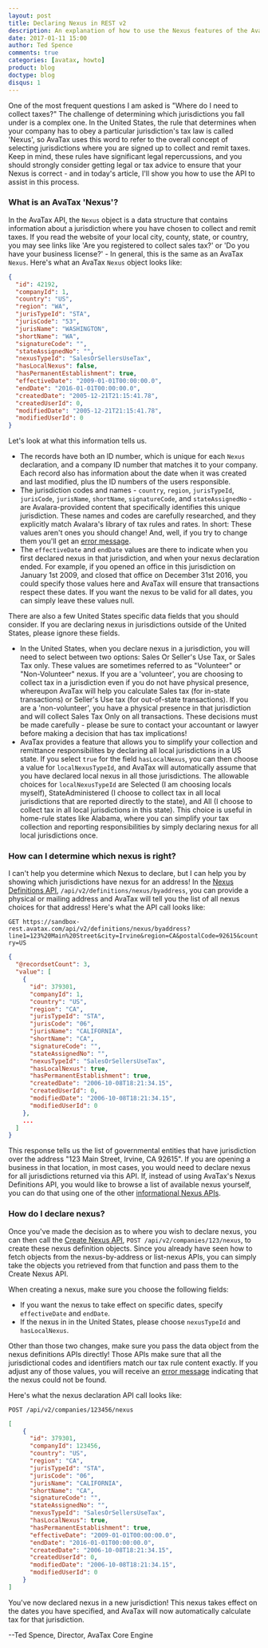 ```yaml
---
layout: post
title: Declaring Nexus in REST v2
description: An explanation of how to use the Nexus features of the AvaTax REST v2 API.
date: 2017-01-11 15:00
author: Ted Spence
comments: true
categories: [avatax, howto]
product: blog
doctype: blog
disqus: 1
---
```


One of the most frequent questions I am asked is "Where do I need to collect taxes?"  The challenge of determining which jurisdictions you fall under is a complex one.  In the United States, the rule that determines when your company has to obey a particular jurisdiction's tax law is called 'Nexus', so AvaTax uses this word to refer to the overall concept of selecting jurisdictions where you are signed up to collect and remit taxes.  Keep in mind, these rules have significant legal repercussions, and you should strongly consider getting legal or tax advice to ensure that your Nexus is correct - and in today's article, I'll show you how to use the API to assist in this process.

<h3>What is an AvaTax 'Nexus'?</h3>

In the AvaTax API, the `Nexus` object is a data structure that contains information about a jurisdiction where you have chosen to collect and remit taxes.  If you read the website of your local city, county, state, or country, you may see links like 'Are you registered to collect sales tax?' or 'Do you have your business license?' - In general, this is the same as an AvaTax `Nexus`.  Here's what an AvaTax `Nexus` object looks like:

```json
{
  "id": 42192,
  "companyId": 1,
  "country": "US",
  "region": "WA",
  "jurisTypeId": "STA",
  "jurisCode": "53",
  "jurisName": "WASHINGTON",
  "shortName": "WA",
  "signatureCode": "",
  "stateAssignedNo": "",
  "nexusTypeId": "SalesOrSellersUseTax",
  "hasLocalNexus": false,
  "hasPermanentEstablishment": true,
  "effectiveDate": "2009-01-01T00:00:00.0",
  "endDate": "2016-01-01T00:00:00.0",
  "createdDate": "2005-12-21T21:15:41.78",
  "createdUserId": 0,
  "modifiedDate": "2005-12-21T21:15:41.78",
  "modifiedUserId": 0
}
```

Let's look at what this information tells us.

<ul class="normal">
    <li>The records have both an ID number, which is unique for each <code class="highlight-rouge">Nexus</code> declaration, and a company ID number that matches it to your company.  Each record also has information about the date when it was created and last modified, plus the ID numbers of the users responsible.</li>
    <li>The jurisdiction codes and names - <code class="highlight-rouge">country</code>, <code class="highlight-rouge">region</code>, <code class="highlight-rouge">jurisTypeId</code>, <code class="highlight-rouge">jurisCode</code>, <code class="highlight-rouge">jurisName</code>, <code class="highlight-rouge">shortName</code>, <code class="highlight-rouge">signatureCode</code>, and <code class="highlight-rouge">stateAssignedNo</code> - are Avalara-provided content that specifically identifies this unique jurisdiction.  These names and codes are carefully researched, and they explicitly match Avalara's library of tax rules and rates.  In short: These values aren't ones you should change!  And, well, if you try to change them you'll get an <a href="http://developer.avalara.com/avatax/errors/UnknownNexusError/">error message</a>.</li>
    <li>The <code class="highlight-rouge">effectiveDate</code> and <code class="highlight-rouge">endDate</code> values are there to indicate when you first declared nexus in that jurisdiction, and when your nexus declaration ended.  For example, if you opened an office in this jurisdiction on January 1st 2009, and closed that office on December 31st 2016, you could specify those values here and AvaTax will ensure that transactions respect these dates.  If you want the nexus to be valid for all dates, you can simply leave these values null.</li>
</ul>

There are also a few United States specific data fields that you should consider.  If you are declaring nexus in jurisdictions outside of the United States, please ignore these fields.

<ul class="normal">
    <li>In the United States, when you declare nexus in a jurisdiction, you will need to select between two options: Sales Or Seller's Use Tax, or Sales Tax only.  These values are sometimes referred to as "Volunteer" or "Non-Volunteer" nexus.  If you are a 'volunteer', you are choosing to collect tax in a jurisdiction even if you do not have physical presence, whereupon AvaTax will help you calculate Sales tax (for in-state transactions) or Seller's Use tax (for out-of-state transactions).  If you are a 'non-volunteer', you have a physical presence in that jurisdiction and will collect Sales Tax Only on all transactions.  These decisions must be made carefully - please be sure to contact your accountant or lawyer before making a decision that has tax implications!</li>
    <li>AvaTax provides a feature that allows you to simplify your collection and remittance responsibilites by declaring all local jurisdictions in a US state.  If you select <code class="highlight-rouge">true</code> for the field <code class="highlight-rouge">hasLocalNexus</code>, you can then choose a value for <code class="highlight-rouge">localNexusTypeId</code>, and AvaTax will automatically assume that you have declared local nexus in all those jurisdictions.  The allowable choices for <code class="highlight-rouge">localNexusTypeId</code> are Selected (I am choosing locals myself), StateAdministered (I choose to collect tax in all local jurisdictions that are reported directly to the state), and All (I choose to collect tax in all local jurisdictions in this state).  This choice is useful in home-rule states like Alabama, where you can simplify your tax collection and reporting responsibilities by simply declaring nexus for all local jurisdictions once.</li>
</ul>

<h3>How can I determine which nexus is right?</h3>

I can't help you determine which Nexus to declare, but I can help you by showing which jurisdictions have nexus for an address!  In the <a href="https://sandbox-rest.avatax.com/swagger/ui/index.html#!/Definitions/ListNexusByAddress">Nexus Definitions API</a>, `/api/v2/definitions/nexus/byaddress`, you can provide a physical or mailing address and AvaTax will tell you the list of all nexus choices for that address!  Here's what the API call looks like:

`GET https://sandbox-rest.avatax.com/api/v2/definitions/nexus/byaddress?line1=123%20Main%20Street&city=Irvine&region=CA&postalCode=92615&country=US`

```json
{
  "@recordsetCount": 3,
  "value": [
    {
      "id": 379301,
      "companyId": 1,
      "country": "US",
      "region": "CA",
      "jurisTypeId": "STA",
      "jurisCode": "06",
      "jurisName": "CALIFORNIA",
      "shortName": "CA",
      "signatureCode": "",
      "stateAssignedNo": "",
      "nexusTypeId": "SalesOrSellersUseTax",
      "hasLocalNexus": true,
      "hasPermanentEstablishment": true,
      "createdDate": "2006-10-08T18:21:34.15",
      "createdUserId": 0,
      "modifiedDate": "2006-10-08T18:21:34.15",
      "modifiedUserId": 0
    },
    ...
  ]
}
```

This response tells us the list of governmental entities that have jurisdiction over the address "123 Main Street, Irvine, CA 92615".  If you are opening a business in that location, in most cases, you would need to declare nexus for all jurisdictions returned via this API.  If, instead of using AvaTax's Nexus Definitions API, you would like to browse a list of available nexus yourself, you can do that using one of the other <a href="https://sandbox-rest.avatax.com/swagger/ui/index.html#/Definitions">informational Nexus APIs</a>.

<h3>How do I declare nexus?</h3>

Once you've made the decision as to where you wish to declare nexus, you can then call the <a href="https://sandbox-rest.avatax.com/swagger/ui/index.html#!/Nexus/CreateNexus">Create Nexus API</a>, `POST /api/v2/companies/123/nexus`, to create these nexus definition objects.  Since you already have seen how to fetch objects from the nexus-by-address or list-nexus APIs, you can simply take the objects you retrieved from that function and pass them to the Create Nexus API.

When creating a nexus, make sure you choose the following fields:

<ul class="normal">
    <li>If you want the nexus to take effect on specific dates, specify <code class="highlight-rouge">effectiveDate</code> and <code class="highlight-rouge">endDate</code>.</li>
    <li>If the nexus in in the United States, please choose <code class="highlight-rouge">nexusTypeId</code> and <code class="highlight-rouge">hasLocalNexus</code>.</li>
</ul>

Other than those two changes, make sure you pass the data object from the nexus definitions APIs directly!  Those APIs make sure that all the jurisdictional codes and identifiers match our tax rule content exactly.  If you adjust any of those values, you will receive an <a href="http://developer.avalara.com/avatax/errors/UnknownNexusError/">error message</a> indicating that the nexus could not be found.

Here's what the nexus declaration API call looks like:

`POST /api/v2/companies/123456/nexus`

```json
[
    {
      "id": 379301,
      "companyId": 123456,
      "country": "US",
      "region": "CA",
      "jurisTypeId": "STA",
      "jurisCode": "06",
      "jurisName": "CALIFORNIA",
      "shortName": "CA",
      "signatureCode": "",
      "stateAssignedNo": "",
      "nexusTypeId": "SalesOrSellersUseTax",
      "hasLocalNexus": true,
      "hasPermanentEstablishment": true,
      "effectiveDate": "2009-01-01T00:00:00.0",
      "endDate": "2016-01-01T00:00:00.0",
      "createdDate": "2006-10-08T18:21:34.15",
      "createdUserId": 0,
      "modifiedDate": "2006-10-08T18:21:34.15",
      "modifiedUserId": 0
    }
]
```

You've now declared nexus in a new jurisdiction!  This nexus takes effect on the dates you have specified, and AvaTax will now automatically calculate tax for that jurisdiction.  

--Ted Spence, Director, AvaTax Core Engine
